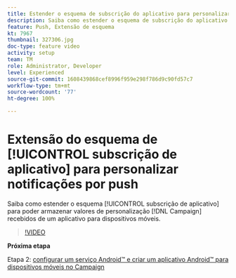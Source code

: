 ```yaml
---
title: Estender o esquema de subscrição do aplicativo para personalizar notificações por push
description: Saiba como estender o esquema de subscrição do aplicativo para armazenar valores de personalização que o Campaign recebe de um aplicativo para dispositivos móveis.
feature: Push, Extensão de esquema
kt: 7967
thumbnail: 327306.jpg
doc-type: feature video
activity: setup
team: TM
role: Administrator, Developer
level: Experienced
source-git-commit: 1608439868cef8996f959e298f786d9c90fd57c7
workflow-type: tm+mt
source-wordcount: '77'
ht-degree: 100%

---
```



# Extensão do esquema de [!UICONTROL subscrição de aplicativo] para personalizar notificações por push

Saiba como estender o esquema [!UICONTROL subscrição de aplicativo] para poder armazenar valores de personalização [!DNL Campaign] recebidos de um aplicativo para dispositivos móveis.

>[!VIDEO](https://video.tv.adobe.com/v/327306?quality=12)

**Próxima etapa**

Etapa 2: [configurar um serviço Android™ e criar um aplicativo Android™ para dispositivos móveis no Campaign](/help/tutorial-get-started-with-push-notifications-for-android/configure-an-android-service-in-campaign.md)
